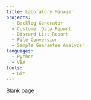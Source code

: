 ```yaml
---
title: Laboratory Manager
projects:
  - Backlog Generator
  - Customer Data Report
  - Discard List Report
  - File Conversion
  - Sample Guarantee Analyzer
languages:
  - Python
  - VBA
tools:
  - Git
---
```

Blank page
